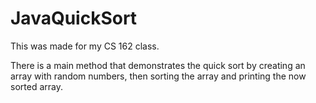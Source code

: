 # JavaQuickSort
This was made for my CS 162 class.

There is a main method that demonstrates the quick sort by creating an array with random numbers, then sorting the array and printing the now sorted array.

